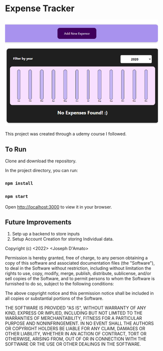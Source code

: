 # Expense Tracker

![](PreviewScreenshot.png)

This project was created through a udemy course I followed.

## To Run

Clone and download the repository.

In the project directory, you can run:
### `npm install`
### `npm start`

Open [http://localhost:3000](http://localhost:3000) to view it in your browser.

## Future Improvements
1. Setp up a backend to store inputs
2. Setup Account Creation for storing Individual data.

Copyright (c) <2022> <Joseph D'Amato>

Permission is hereby granted, free of charge, to any person obtaining a copy
of this software and associated documentation files (the "Software"), to deal
in the Software without restriction, including without limitation the rights
to use, copy, modify, merge, publish, distribute, sublicense, and/or sell
copies of the Software, and to permit persons to whom the Software is
furnished to do so, subject to the following conditions:

The above copyright notice and this permission notice shall be included in all
copies or substantial portions of the Software.

THE SOFTWARE IS PROVIDED "AS IS", WITHOUT WARRANTY OF ANY KIND, EXPRESS OR
IMPLIED, INCLUDING BUT NOT LIMITED TO THE WARRANTIES OF MERCHANTABILITY,
FITNESS FOR A PARTICULAR PURPOSE AND NONINFRINGEMENT. IN NO EVENT SHALL THE
AUTHORS OR COPYRIGHT HOLDERS BE LIABLE FOR ANY CLAIM, DAMAGES OR OTHER
LIABILITY, WHETHER IN AN ACTION OF CONTRACT, TORT OR OTHERWISE, ARISING FROM,
OUT OF OR IN CONNECTION WITH THE SOFTWARE OR THE USE OR OTHER DEALINGS IN THE
SOFTWARE.


